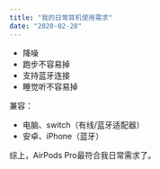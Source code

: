 ```yaml
---
title: "我的日常耳机使用需求"
date: "2020-02-28"
---
```


- 降噪
- 跑步不容易掉
- 支持蓝牙连接
- 睡觉听不容易掉

兼容：

- 电脑、switch（有线/蓝牙适配器）
- 安卓、iPhone（蓝牙）

综上，AirPods Pro最符合我日常需求了。
